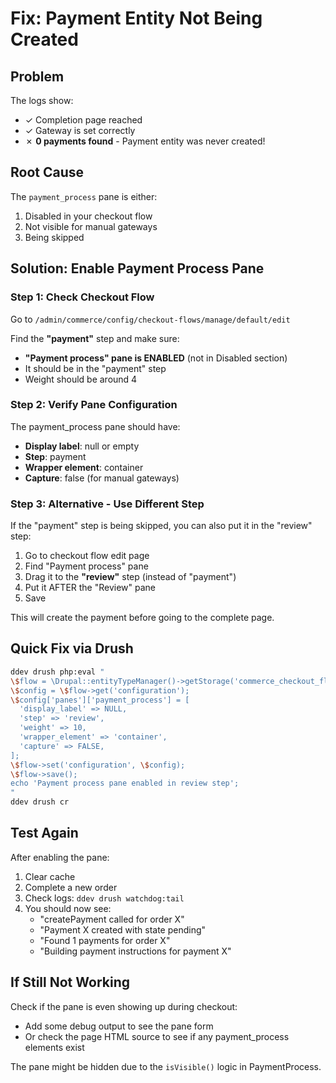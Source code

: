 # Fix: Payment Entity Not Being Created

## Problem
The logs show:
- ✓ Completion page reached
- ✓ Gateway is set correctly  
- ✗ **0 payments found** - Payment entity was never created!

## Root Cause
The `payment_process` pane is either:
1. Disabled in your checkout flow
2. Not visible for manual gateways
3. Being skipped

## Solution: Enable Payment Process Pane

### Step 1: Check Checkout Flow

Go to `/admin/commerce/config/checkout-flows/manage/default/edit`

Find the **"payment"** step and make sure:
- **"Payment process" pane is ENABLED** (not in Disabled section)
- It should be in the "payment" step
- Weight should be around 4

### Step 2: Verify Pane Configuration

The payment_process pane should have:
- **Display label**: null or empty
- **Step**: payment
- **Wrapper element**: container
- **Capture**: false (for manual gateways)

### Step 3: Alternative - Use Different Step

If the "payment" step is being skipped, you can also put it in the "review" step:

1. Go to checkout flow edit page
2. Find "Payment process" pane
3. Drag it to the **"review"** step (instead of "payment")
4. Put it AFTER the "Review" pane
5. Save

This will create the payment before going to the complete page.

## Quick Fix via Drush

```bash
ddev drush php:eval "
\$flow = \Drupal::entityTypeManager()->getStorage('commerce_checkout_flow')->load('default');
\$config = \$flow->get('configuration');
\$config['panes']['payment_process'] = [
  'display_label' => NULL,
  'step' => 'review',
  'weight' => 10,
  'wrapper_element' => 'container',
  'capture' => FALSE,
];
\$flow->set('configuration', \$config);
\$flow->save();
echo 'Payment process pane enabled in review step';
"
ddev drush cr
```

## Test Again

After enabling the pane:
1. Clear cache
2. Complete a new order
3. Check logs: `ddev drush watchdog:tail`
4. You should now see:
   - "createPayment called for order X"
   - "Payment X created with state pending"
   - "Found 1 payments for order X"
   - "Building payment instructions for payment X"

## If Still Not Working

Check if the pane is even showing up during checkout:
- Add some debug output to see the pane form
- Or check the page HTML source to see if any payment_process elements exist

The pane might be hidden due to the `isVisible()` logic in PaymentProcess.
